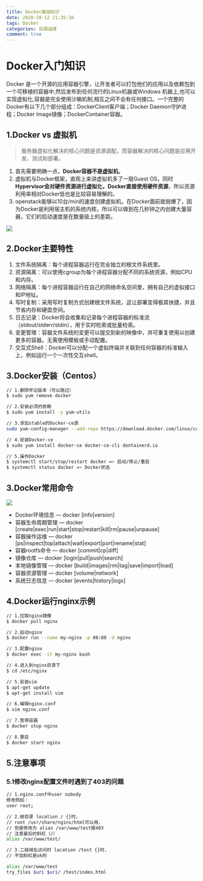```yaml
---
title: Docker基础知识
date: 2020-10-12 21:35:16
tags: Docker
categories: 后端运维
comment: true
---
```


# Docker入门知识

Docker 是一个开源的应用容器引擎，让开发者可以打包他们的应用以及依赖包到一个可移植的容器中,然后发布到任何流行的Linux机器或Windows 机器上,也可以实现虚拟化,容器是完全使用沙箱机制,相互之间不会有任何接口。一个完整的Docker有以下几个部分组成：DockerClient客户端；Docker Daemon守护进程；Docker Image镜像；DockerContainer容器。

## 1.Docker vs 虚拟机

> 服务器虚拟化解决的核心问题是资源调配，而容器解决的核心问题是应用开发、测试和部署。

1. 首先需要明确一点，**Docker容器不是虚拟机**。
2. 虚拟机与Docker框架，直观上来讲虚拟机多了一层Guest OS，同时**Hypervisor会对硬件资源进行虚拟化，Docker直接使用硬件资源**，所以资源利用率相对Docker低也是比较容易理解的。
3. openstack能够以10台/min的速度创建虚拟机，在Docker面前就弱爆了，因为Docker是利用宿主机的系统内核，所以可以做到在几秒钟之内创建大量容器，它们的启动速度是在数量级上的差距。

![](https://user-images.githubusercontent.com/13176622/98439574-b773da00-212d-11eb-8156-9864427c838a.png)

## 2.Docker主要特性

1. 文件系统隔离：每个进程容器运行在完全独立的根文件系统里。
2. 资源隔离：可以使用cgroup为每个进程容器分配不同的系统资源，例如CPU和内存。
3. 网络隔离：每个进程容器运行在自己的网络命名空间里，拥有自己的虚拟接口和IP地址。
4. 写时复制：采用写时复制方式创建根文件系统，这让部署变得极其快捷，并且节省内存和硬盘空间。
5. 日志记录：Docker将会收集和记录每个进程容器的标准流（stdout/stderr/stdin），用于实时检索或批量检索。
6. 变更管理：容器文件系统的变更可以提交到新的映像中，并可重复使用以创建更多的容器。无需使用模板或手动配置。
7. 交互式Shell：Docker可以分配一个虚拟终端并关联到任何容器的标准输入上，例如运行一个一次性交互shell。

## 3.Docker安装（Centos）

```bash
// 1.删除牢记版本（可以跳过）
$ sudo yum remove docker

// 2.安装必须的依赖
$ sudo yum install -y yum-utils

// 3.添加stable的Docker-ce源
sudo yum-config-manager --add-repo https://download.docker.com/linux/centos/docker-ce.repo

// 4.安装Docker-ce
$ sudo yum install docker-ce docker-ce-cli dontainerd.io

// 5.操作Docker
$ systemctl start/stop/restart docker => 启动/停止/重启
$ systemctl status docker => Docker状态
```

## 3.Docker常用命令

![](https://user-images.githubusercontent.com/13176622/98439585-d07c8b00-212d-11eb-8661-902bf56f208b.png)

- Docker环境信息 — docker [info|version]
- 容器生命周期管理 — docker [create|exec|run|start|stop|restart|kill|rm|pause|unpause]
- 容器操作运维 — docker [ps|inspect|top|attach|wait|export|port|rename|stat]
- 容器rootfs命令 — docker [commit|cp|diff]
- 镜像仓库 — docker [login|pull|push|search]
- 本地镜像管理 — docker [build|images|rmi|tag|save|import|load]
- 容器资源管理 — docker [volume|network]
- 系统日志信息 — docker [events|history|logs]

## 4.Docker运行nginx示例

```bash
// 1.拉取nginx镜像
$ docker pull nginx

// 2.启动nginx
$ docker run --name my-nginx -p 80:80 -d nginx

// 3.配置nginx
$ docker exec -it my-nginx bash

// 4.进入到nginx目录下
$ cd /etc/nginx

// 5.安装vim
$ apt-get update
$ apt-get install vim

// 6.编辑nginx.conf
$ vim nginx.conf

// 7.暂停容器
$ docker stop nginx

// 8.重启
$ docker start nginx
```
## 5.注意事项

### 5.1修改nginx配置文件时遇到了403的问题

```bash
// 1.nginx.conf中user nobody
修改例如：
user root;

// 2.根目录 location / {}时，
// root /usr/share/nginx/html可以用，
// 但是修改为 alias /var/www/test报403
// 注意最后的斜杠（/）
alias /var/www/test/

// 3.二级域名访问时 lacation /test {}时，
// 不加斜杠是ok的

alias /var/www/test
try_files $uri $uri/ /test/index.html
```
